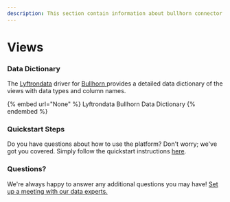 ```yaml
---
description: This section contain information about bullhorn connector views information
---
```


# Views

### Data Dictionary

The [Lyftrondata](https://www.lyftrondata.com/) driver for [Bullhorn](None/)[ ](https://www.lyftrondata.com/integration/bullhorn/)provides a detailed data dictionary of the views with data types and column names.

{% embed url="None" %}
Lyftrondata Bullhorn Data Dictionary
{% endembed %}

### Quickstart Steps

Do you have questions about how to use the platform? Don't worry; we've got you covered. Simply follow the quickstart instructions [here](../README.md).

### Questions? <a href="#questions" id="questions"></a>

We're always happy to answer any additional questions you may have! [Set up a meeting with our data experts.](https://www.lyftrondata.com/book-a-meeting/)


